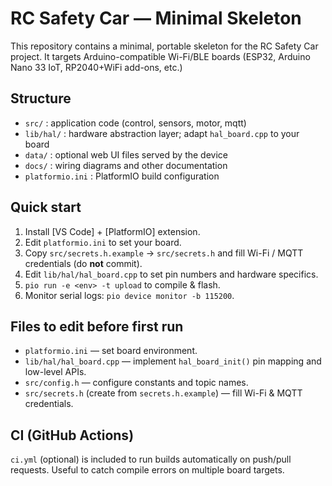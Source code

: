 # RC Safety Car — Minimal Skeleton

This repository contains a minimal, portable skeleton for the RC Safety Car project.
It targets Arduino-compatible Wi-Fi/BLE boards (ESP32, Arduino Nano 33 IoT, RP2040+WiFi add-ons, etc.)

## Structure
- `src/` : application code (control, sensors, motor, mqtt)
- `lib/hal/` : hardware abstraction layer; adapt `hal_board.cpp` to your board
- `data/` : optional web UI files served by the device
- `docs/` : wiring diagrams and other documentation
- `platformio.ini` : PlatformIO build configuration

## Quick start
1. Install [VS Code] + [PlatformIO] extension.
2. Edit `platformio.ini` to set your board.
3. Copy `src/secrets.h.example` → `src/secrets.h` and fill Wi-Fi / MQTT credentials (do **not** commit).
4. Edit `lib/hal/hal_board.cpp` to set pin numbers and hardware specifics.
5. `pio run -e <env> -t upload` to compile & flash.
6. Monitor serial logs: `pio device monitor -b 115200`.

## Files to edit before first run
- `platformio.ini` — set board environment.
- `lib/hal/hal_board.cpp` — implement `hal_board_init()` pin mapping and low-level APIs.
- `src/config.h` — configure constants and topic names.
- `src/secrets.h` (create from `secrets.h.example`) — fill Wi-Fi & MQTT credentials.

## CI (GitHub Actions)
`ci.yml` (optional) is included to run builds automatically on push/pull requests. Useful to catch compile errors on multiple board targets.
